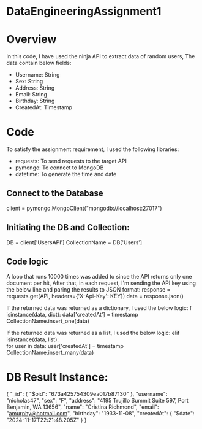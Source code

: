 # DataEngineeringAssignment1

# Overview
In this code, I have used the ninja API to extract data of random users, The data contain below fields:
- Username: String
- Sex: String
- Address: String
- Email: String
- Birthday: String
- CreatedAt: Timestamp


# Code
To satisfy the assignment requirement, I used the following libraries:
- requests: To send requests to the target API
- pymongo: To connect to MongoDB
- datetime: To generate the time and date

## Connect to the Database
client = pymongo.MongoClient("mongodb://localhost:27017")

## Initiating the DB and Collection:
DB = client['UsersAPI']
CollectionName = DB['Users']

## Code logic
A loop that runs 10000 times was added to since the API returns only one document per hit,
After that, in each request, I'm sending the API key using the below line and paring the results to JSON format:
response = requests.get(API, headers={'X-Api-Key': KEY})
data = response.json()

If the returned data was returned as a dictionary, I used the below logic:
f isinstance(data, dict):
        data['createdAt'] = timestamp
        CollectionName.insert_one(data)

If the returned data was returned as a list, I used the below logic:
elif isinstance(data, list):  
        for user in data:
            user['createdAt'] = timestamp
        CollectionName.insert_many(data)

# DB Result Instance:
{
  "_id": {
    "$oid": "673a425754309ea017b87130"
  },
  "username": "nicholas47",
  "sex": "F",
  "address": "4195 Trujillo Summit Suite 597, Port Benjamin, WA 13656",
  "name": "Cristina Richmond",
  "email": "amurphy@hotmail.com",
  "birthday": "1933-11-08",
  "createdAt": {
    "$date": "2024-11-17T22:21:48.205Z"
  }
}

